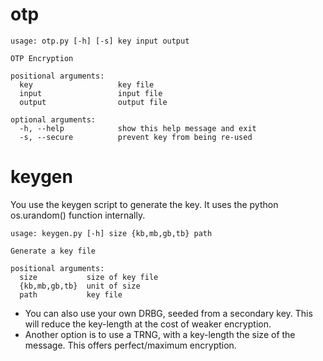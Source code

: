 # otp
```console
usage: otp.py [-h] [-s] key input output

OTP Encryption

positional arguments:
  key                   key file
  input                 input file
  output                output file

optional arguments:
  -h, --help            show this help message and exit
  -s, --secure          prevent key from being re-used
  ```
# keygen
You use the keygen script to generate the key. It uses the python os.urandom() function internally.
```console
usage: keygen.py [-h] size {kb,mb,gb,tb} path

Generate a key file

positional arguments:
  size           size of key file
  {kb,mb,gb,tb}  unit of size
  path           key file
```
- You can also use your own DRBG, seeded from a secondary key. This will reduce the key-length at the cost of weaker encryption.
- Another option is to use a TRNG, with a key-length the size of the message. This offers perfect/maximum encryption.
